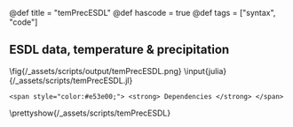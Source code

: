 @def title = "temPrecESDL"
@def hascode = true
@def tags = ["syntax", "code"]

## ESDL data, temperature & precipitation
\fig{/_assets/scripts/output/temPrecESDL.png}
\input{julia}{/_assets/scripts/temPrecESDL.jl}
~~~
<span style="color:#e53e00;"> <strong> Dependencies </strong> </span>
~~~
\prettyshow{/_assets/scripts/temPrecESDL}
